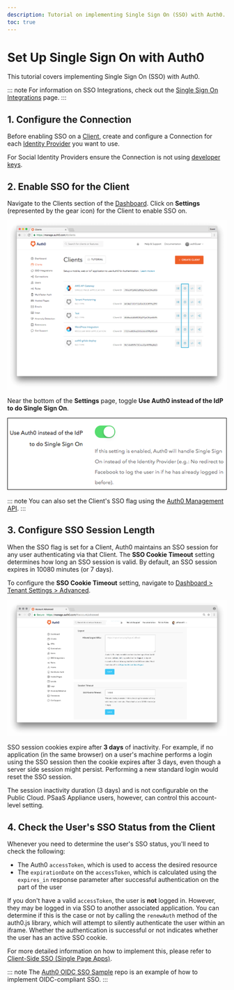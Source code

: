 ```yaml
---
description: Tutorial on implementing Single Sign On (SSO) with Auth0.
toc: true
---
```


# Set Up Single Sign On with Auth0

This tutorial covers implementing Single Sign On (SSO) with Auth0.

::: note
For information on SSO Integrations, check out the [Single Sign On Integrations](/sso/integrations) page.
:::

## 1. Configure the Connection

Before enabling SSO on a [Client](/clients), create and configure a Connection for each [Identity Provider](/identityproviders) you want to use.

For Social Identity Providers ensure the Connection is not using [developer keys](/connections/devkeys).

## 2. Enable SSO for the Client

Navigate to the Clients section of the [Dashboard](${manage_url}/#/clients). Click on **Settings** (represented by the gear icon) for the Client to enable SSO on.

![](/media/articles/sso/single-sign-on/clients-dashboard.png)

Near the bottom of the **Settings** page, toggle **Use Auth0 instead of the IdP to do Single Sign On**.

![](/media/articles/sso/single-sign-on/sso-flag.png)

::: note
You can also set the Client's SSO flag using the [Auth0 Management API](/api/management/v2#!/Clients/patch_clients_by_id).
:::

## 3. Configure SSO Session Length

When the SSO flag is set for a Client, Auth0 maintains an SSO session for any user authenticating via that Client. The **SSO Cookie Timeout** setting determines how long an SSO session is valid. By default, an SSO session expires in 10080 minutes (or 7 days).

To configure the **SSO Cookie Timeout** setting, navigate to [Dashboard > Tenant Settings > Advanced](${manage_url}/#/tenant/advanced).

![](/media/articles/sso/single-sign-on/accountsettings-ssotimeout.png)

SSO session cookies expire after **3 days** of inactivity. For example, if no application (in the same browser) on a user's machine performs a login using the SSO session then the cookie expires after 3 days, even though a server side session might persist. Performing a new standard login would reset the SSO session.

The session inactivity duration (3 days) and is not configurable on the Public Cloud. PSaaS Appliance users, however, can control this account-level setting.

## 4. Check the User's SSO Status from the Client

Whenever you need to determine the user's SSO status, you'll need to check the following:

* The Auth0 `accessToken`, which is used to access the desired resource
* The `expirationDate` on the `accessToken`, which is calculated using the `expires_in` response parameter after successful authentication on the part of the user

If you don't have a valid `accessToken`, the user is **not** logged in. However, they may be logged in via SSO to another associated application. You can determine if this is the case or not by calling the `renewAuth` method of the auth0.js library, which will attempt to silently authenticate the user within an iframe. Whether the authentication is successful or not indicates whether the user has an active SSO cookie.

For more detailed information on how to implement this, please refer to [Client-Side SSO (Single Page Apps)](/sso/current/single-page-apps-sso).

::: note
The [Auth0 OIDC SSO Sample](https://github.com/auth0-samples/oidc-sso-sample) repo is an example of how to implement OIDC-compliant SSO.
:::